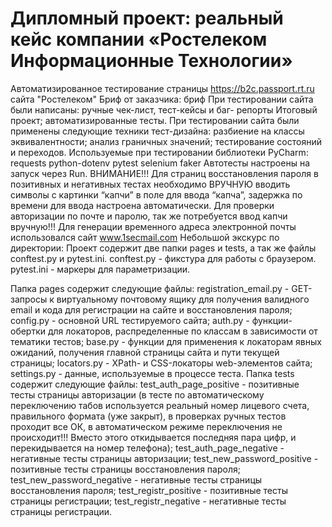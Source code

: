 # Дипломный проект: реальный кейс компании «Ростелеком Информационные Технологии»


Автоматизированное тестирование страницы https://b2c.passport.rt.ru сайта "Ростелеком"
Бриф от заказчика: бриф
При тестировании сайта были написаны:
ручные чек-лист, тест-кейсы и баг- репорты Итоговый проект; 
автоматизированные тесты.
При тестировании сайта были применены следующие техники тест-дизайна:
разбиение на классы эквивалентности;
анализ граничных значений;
тестирование состояний и переходов.
Используемые при тестировании библиотеки PyCharm:
requests
python-dotenv
pytest
selenium
faker
Автотесты настроены на запуск через Run.
ВНИМАНИЕ!!! 
Для страниц восстановления пароля в позитивных и негативных тестах необходимо ВРУЧНУЮ вводить символы с картинки “капчи” в поле для ввода “капча”, задержка по времени для ввода настроена автоматически. Для проверки авторизации по почте и паролю, так же потребуется ввод капчи вручную!!!
Для генерации временного адреса электронной почты использовался сайт www.1secmail.com 
Небольшой экскурс по директории:
Проект содержит две папки pages  и tests, а так же файлы conftest.py и pytest.ini.
conftest.py - фикстура для работы с браузером.
pytest.ini - маркеры для параметризации.


Папка pages содержит следующие файлы:
registration_email.py - GET-запросы к виртуальному почтовому ящику для получения валидного email и кода для регистрации на сайте и восстановления пароля;
config.py - основной URL тестируемого сайта;
auth.py - функции-обертки для локаторов, распределенные по классам в зависимости от тематики тестов;
base.py - функции для применения к локаторам явных ожиданий, получения главной страницы сайта и пути текущей страницы;
locators.py - XPath- и CSS-локаторы web-элементов сайта;
settings.py - данные, используемые в процессе теста.
Папка tests содержит следующие файлы:
test_auth_page_positive - позитивные тесты страницы авторизации (в тесте по автоматическому переключению табов используется реальный номер лицевого счета, правильного формата (уже закрыт), в проверках ручных тестов проходит все ОК, в автоматическом режиме переключения не происходит!!! Вместо этого откидывается последняя пара цифр, и перекидывается на номер телефона);
test_auth_page_negative - негативные тесты страницы авторизации;
test_new_password_positive - позитивные тесты страницы восстановления пароля;
test_new_password_negative - негативные тесты страницы восстановления пароля;
test_registr_positive - позитивные тесты страницы регистрации;
test_registr_negative - негативные тесты страницы регистрации.
